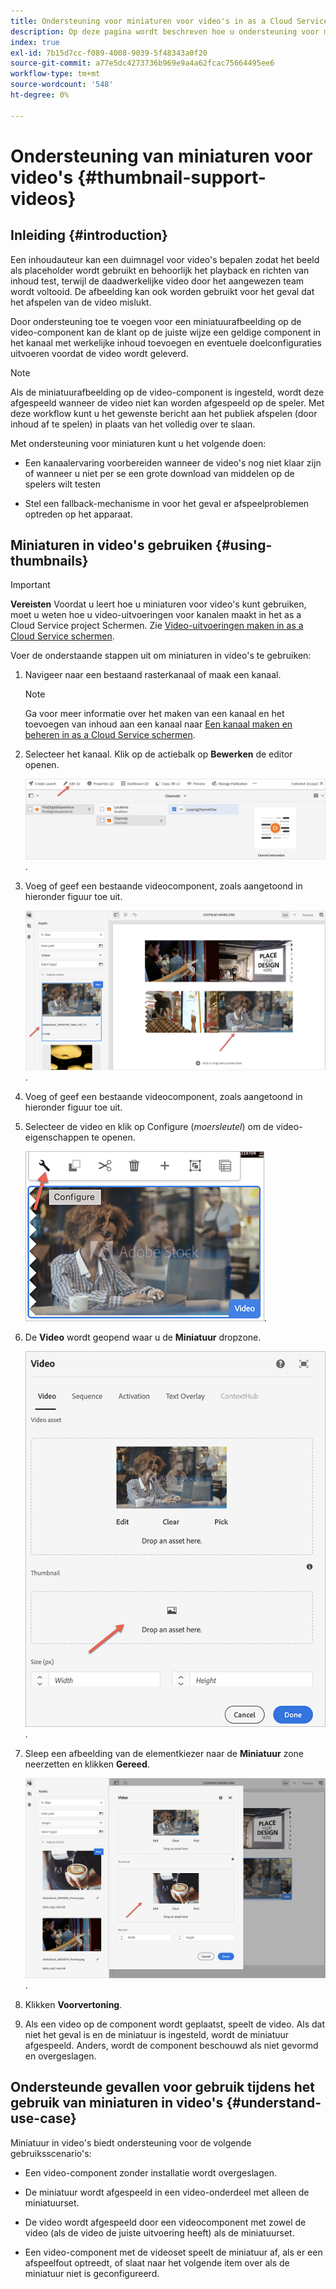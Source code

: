 ```yaml
---
title: Ondersteuning voor miniaturen voor video's in as a Cloud Service schermen
description: Op deze pagina wordt beschreven hoe u ondersteuning voor miniaturen voor video's in as a Cloud Service schermen toevoegt.
index: true
exl-id: 7b15d7cc-f089-4008-9039-5f48343a0f20
source-git-commit: a77e5dc4273736b969e9a4a62fcac75664495ee6
workflow-type: tm+mt
source-wordcount: '548'
ht-degree: 0%

---
```


# Ondersteuning van miniaturen voor video&#39;s {#thumbnail-support-videos}

## Inleiding {#introduction}

Een inhoudauteur kan een duimnagel voor video&#39;s bepalen zodat het beeld als placeholder wordt gebruikt en behoorlijk het playback en richten van inhoud test, terwijl de daadwerkelijke video door het aangewezen team wordt voltooid. De afbeelding kan ook worden gebruikt voor het geval dat het afspelen van de video mislukt.

Door ondersteuning toe te voegen voor een miniatuurafbeelding op de video-component kan de klant op de juiste wijze een geldige component in het kanaal met werkelijke inhoud toevoegen en eventuele doelconfiguraties uitvoeren voordat de video wordt geleverd.

>[!NOTE]
>Als de miniatuurafbeelding op de video-component is ingesteld, wordt deze afgespeeld wanneer de video niet kan worden afgespeeld op de speler. Met deze workflow kunt u het gewenste bericht aan het publiek afspelen (door inhoud af te spelen) in plaats van het volledig over te slaan.

Met ondersteuning voor miniaturen kunt u het volgende doen:

* Een kanaalervaring voorbereiden wanneer de video&#39;s nog niet klaar zijn of wanneer u niet per se een grote download van middelen op de spelers wilt testen

* Stel een fallback-mechanisme in voor het geval er afspeelproblemen optreden op het apparaat.

## Miniaturen in video&#39;s gebruiken {#using-thumbnails}

>[!IMPORTANT]
>**Vereisten**
>Voordat u leert hoe u miniaturen voor video&#39;s kunt gebruiken, moet u weten hoe u video-uitvoeringen voor kanalen maakt in het as a Cloud Service project Schermen. Zie [Video-uitvoeringen maken in as a Cloud Service schermen](/help/screens-cloud/configuring/creating-screens-video-renditions-cloud-service.md).

Voer de onderstaande stappen uit om miniaturen in video&#39;s te gebruiken:

1. Navigeer naar een bestaand rasterkanaal of maak een kanaal.

   >[!NOTE]
   >Ga voor meer informatie over het maken van een kanaal en het toevoegen van inhoud aan een kanaal naar [Een kanaal maken en beheren in as a Cloud Service schermen](https://experienceleague.adobe.com/docs/experience-manager-cloud-service/content/screens-as-cloud-service/create-content/creating-channels-screens-cloud.html).

1. Selecteer het kanaal. Klik op de actiebalk op **Bewerken** de editor openen.


   ![De knop Bewerken op de actiebalk](/help/screens-cloud/using-core-product-features/assets/thumbnail-1.png).

1. Voeg of geef een bestaande videocomponent, zoals aangetoond in hieronder figuur toe uit.

   ![Gemarkeerde afbeelding van een video-element](/help/screens-cloud/using-core-product-features/assets/thumbnail-2.png).

1. Voeg of geef een bestaande videocomponent, zoals aangetoond in hieronder figuur toe uit.

1. Selecteer de video en klik op Configure (*moersleutel*) om de video-eigenschappen te openen.

   ![Afbeelding van geselecteerd video-element met pijl die wijst naar het pictogram Configureren, weergegeven als een moersleutel. op de werkbalk](/help/screens-cloud/using-core-product-features/assets/thumbnail-3.png).

1. De **Video** wordt geopend waar u de **Miniatuur** dropzone.

   ![Het dialoogvenster Video waarin de afbeelding van het video-element en het dialoogvenster Miniatuur worden weergegeven](/help/screens-cloud/using-core-product-features/assets/thumbnail-4.png).

1. Sleep een afbeelding van de elementkiezer naar de **Miniatuur** zone neerzetten en klikken **Gereed**.

   ![De afbeeldingskiezer van het element die achter het dialoogvenster Video wordt weergegeven met het afbeeldingselement dat wordt weergegeven in de vervolgkeuzelijst Miniatuur](/help/screens-cloud/using-core-product-features/assets/thumbnail-5.png).

1. Klikken **Voorvertoning**.

1. Als een video op de component wordt geplaatst, speelt de video. Als dat niet het geval is en de miniatuur is ingesteld, wordt de miniatuur afgespeeld. Anders, wordt de component beschouwd als niet gevormd en overgeslagen.

## Ondersteunde gevallen voor gebruik tijdens het gebruik van miniaturen in video&#39;s {#understand-use-case}

Miniatuur in video&#39;s biedt ondersteuning voor de volgende gebruiksscenario&#39;s:

* Een video-component zonder installatie wordt overgeslagen.

* De miniatuur wordt afgespeeld in een video-onderdeel met alleen de miniatuurset.

* De video wordt afgespeeld door een videocomponent met zowel de video (als de video de juiste uitvoering heeft) als de miniatuurset.

* Een video-component met de videoset speelt de miniatuur af, als er een afspeelfout optreedt, of slaat naar het volgende item over als de miniatuur niet is geconfigureerd.
